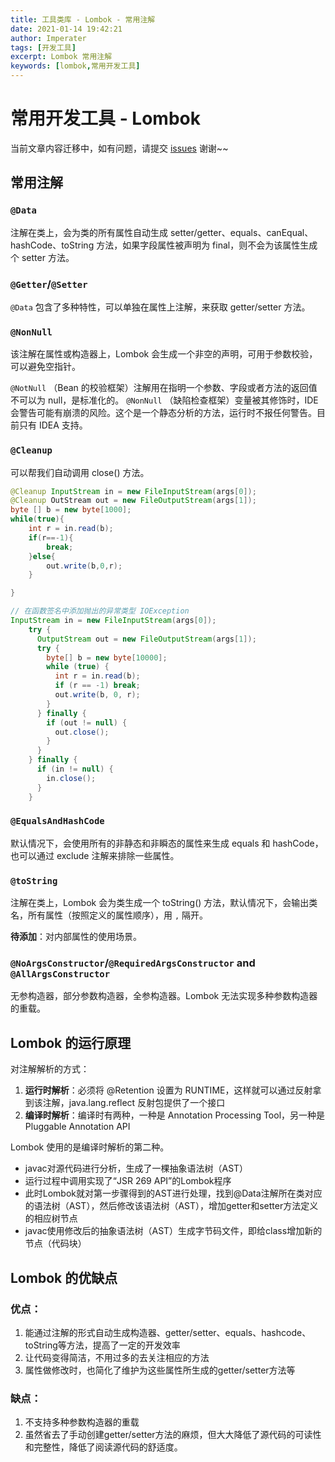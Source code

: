 ```yaml
---
title: 工具类库 - Lombok - 常用注解
date: 2021-01-14 19:42:21
author: Imperater
tags: [开发工具]
excerpt: Lombok 常用注解
keywords: [lombok,常用开发工具]
---
```



# 常用开发工具 - Lombok

当前文章内容迁移中，如有问题，请提交 [issues](https://github.com/Starrier/starrier.github.io/issues) 谢谢~~


## 常用注解

### `@Data`

注解在类上，会为类的所有属性自动生成 setter/getter、equals、canEqual、hashCode、toString 方法，如果字段属性被声明为 final，则不会为该属性生成个 setter 方法。

### `@Getter`/`@Setter`

`@Data` 包含了多种特性，可以单独在属性上注解，来获取 getter/setter 方法。

### `@NonNull`

该注解在属性或构造器上，Lombok 会生成一个非空的声明，可用于参数校验，可以避免空指针。

`@NotNull` （Bean 的校验框架）注解用在指明一个参数、字段或者方法的返回值不可以为 null，是标准化的。
`@NonNull` （缺陷检查框架）变量被其修饰时，IDE 会警告可能有崩溃的风险。这个是一个静态分析的方法，运行时不报任何警告。目前只有 IDEA 支持。

### `@Cleanup`

可以帮我们自动调用 close() 方法。

```java
@Cleanup InputStream in = new FileInputStream(args[0]);
@Cleanup OutStream out = new FileOutputStream(args[1]);
byte [] b = new byte[1000];
while(true){
    int r = in.read(b);
    if(r==-1){
        break;
    }else{
        out.write(b,0,r);
    }

}

// 在函数签名中添加抛出的异常类型 IOException
InputStream in = new FileInputStream(args[0]);
    try {
      OutputStream out = new FileOutputStream(args[1]);
      try {
        byte[] b = new byte[10000];
        while (true) {
          int r = in.read(b);
          if (r == -1) break;
          out.write(b, 0, r);
        }
      } finally {
        if (out != null) {
          out.close();
        }
      }
    } finally {
      if (in != null) {
        in.close();
      }
    }
```

### `@EqualsAndHashCode`

默认情况下，会使用所有的非静态和非瞬态的属性来生成 equals 和 hashCode，也可以通过 exclude 注解来排除一些属性。

### `@toString`

注解在类上，Lombok 会为类生成一个 toString() 方法，默认情况下，会输出类名，所有属性（按照定义的属性顺序），用 `,` 隔开。

**待添加**：对内部属性的使用场景。

### `@NoArgsConstructor`/`@RequiredArgsConstructor` and `@AllArgsConstructor`

无参构造器，部分参数构造器，全参构造器。Lombok 无法实现多种参数构造器的重载。

## Lombok 的运行原理

对注解解析的方式：

1. **运行时解析**：必须将 @Retention 设置为 RUNTIME，这样就可以通过反射拿到该注解，java.lang.reflect 反射包提供了一个接口
2. **编译时解析**：编译时有两种，一种是 Annotation Processing Tool，另一种是 Pluggable Annotation API

Lombok 使用的是编译时解析的第二种。

- javac对源代码进行分析，生成了一棵抽象语法树（AST）
- 运行过程中调用实现了“JSR 269 API”的Lombok程序
- 此时Lombok就对第一步骤得到的AST进行处理，找到@Data注解所在类对应的语法树（AST），然后修改该语法树（AST），增加getter和setter方法定义的相应树节点
- javac使用修改后的抽象语法树（AST）生成字节码文件，即给class增加新的节点（代码块）

## Lombok 的优缺点

### 优点：

 1. 能通过注解的形式自动生成构造器、getter/setter、equals、hashcode、toString等方法，提高了一定的开发效率
 2. 让代码变得简洁，不用过多的去关注相应的方法
 3. 属性做修改时，也简化了维护为这些属性所生成的getter/setter方法等

### 缺点：

1. 不支持多种参数构造器的重载
2. 虽然省去了手动创建getter/setter方法的麻烦，但大大降低了源代码的可读性和完整性，降低了阅读源代码的舒适度。
